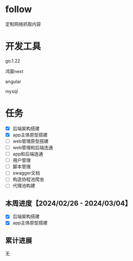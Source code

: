 # follow
定制网络抓取内容



# 开发工具

go.1.22

鸿蒙next

angular

mysql



# 任务

- [x] 后端架构搭建
- [x] app主体原型搭建
- [ ] web管理原型搭建
- [ ] web管理和后端连通
- [ ] app和后端连通
- [ ] 用户管理
- [ ] 脚本管理
- [ ] swagger文档
- [ ] 构造协程池爬虫
- [ ] 代理池构建

## 本周进度【2024/02/26 - 2024/03/04】

- [x] 后端架构搭建
- [x] app主体原型搭建

## 累计进展

无
